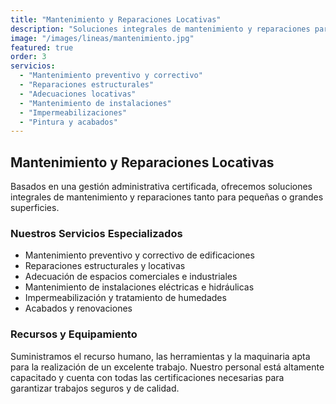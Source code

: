 ```yaml
---
title: "Mantenimiento y Reparaciones Locativas"
description: "Soluciones integrales de mantenimiento y reparaciones para pequeñas y grandes superficies, con personal calificado y equipamiento especializado."
image: "/images/lineas/mantenimiento.jpg"
featured: true
order: 3
servicios:
  - "Mantenimiento preventivo y correctivo"
  - "Reparaciones estructurales"
  - "Adecuaciones locativas"
  - "Mantenimiento de instalaciones"
  - "Impermeabilizaciones"
  - "Pintura y acabados"
---
```


## Mantenimiento y Reparaciones Locativas

Basados en una gestión administrativa certificada, ofrecemos soluciones integrales de mantenimiento y reparaciones tanto para pequeñas o grandes superficies.

### Nuestros Servicios Especializados

- Mantenimiento preventivo y correctivo de edificaciones
- Reparaciones estructurales y locativas
- Adecuación de espacios comerciales e industriales
- Mantenimiento de instalaciones eléctricas e hidráulicas
- Impermeabilización y tratamiento de humedades
- Acabados y renovaciones

### Recursos y Equipamiento

Suministramos el recurso humano, las herramientas y la maquinaria apta para la realización de un excelente trabajo. Nuestro personal está altamente capacitado y cuenta con todas las certificaciones necesarias para garantizar trabajos seguros y de calidad.